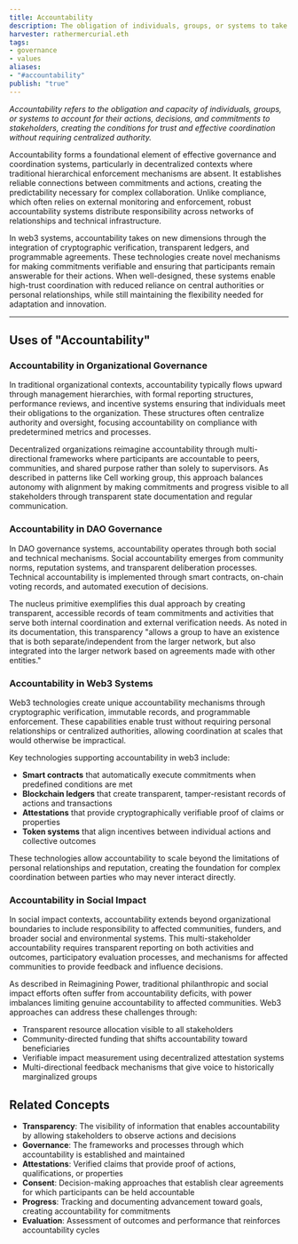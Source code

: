 ```yaml
---
title: Accountability 
description: The obligation of individuals, groups, or systems to take responsibility for their actions, decisions, and commitments, enabling trust and effective coordination in decentralized networks. 
harvester: rathermercurial.eth 
tags:
- governance
- values 
aliases:
- "#accountability"
publish: "true"
---
```


_Accountability refers to the obligation and capacity of individuals, groups, or systems to account for their actions, decisions, and commitments to stakeholders, creating the conditions for trust and effective coordination without requiring centralized authority._

Accountability forms a foundational element of effective governance and coordination systems, particularly in decentralized contexts where traditional hierarchical enforcement mechanisms are absent. It establishes reliable connections between commitments and actions, creating the predictability necessary for complex collaboration. Unlike compliance, which often relies on external monitoring and enforcement, robust accountability systems distribute responsibility across networks of relationships and technical infrastructure.

In web3 systems, accountability takes on new dimensions through the integration of cryptographic verification, transparent ledgers, and programmable agreements. These technologies create novel mechanisms for making commitments verifiable and ensuring that participants remain answerable for their actions. When well-designed, these systems enable high-trust coordination with reduced reliance on central authorities or personal relationships, while still maintaining the flexibility needed for adaptation and innovation.

---

## Uses of "Accountability"

### Accountability in Organizational Governance

In traditional organizational contexts, accountability typically flows upward through management hierarchies, with formal reporting structures, performance reviews, and incentive systems ensuring that individuals meet their obligations to the organization. These structures often centralize authority and oversight, focusing accountability on compliance with predetermined metrics and processes.

Decentralized organizations reimagine accountability through multi-directional frameworks where participants are accountable to peers, communities, and shared purpose rather than solely to supervisors. As described in patterns like Cell working group, this approach balances autonomy with alignment by making commitments and progress visible to all stakeholders through transparent state documentation and regular communication.

### Accountability in DAO Governance

In DAO governance systems, accountability operates through both social and technical mechanisms. Social accountability emerges from community norms, reputation systems, and transparent deliberation processes. Technical accountability is implemented through smart contracts, on-chain voting records, and automated execution of decisions.

The nucleus primitive exemplifies this dual approach by creating transparent, accessible records of team commitments and activities that serve both internal coordination and external verification needs. As noted in its documentation, this transparency "allows a group to have an existence that is both separate/independent from the larger network, but also integrated into the larger network based on agreements made with other entities."

### Accountability in Web3 Systems

Web3 technologies create unique accountability mechanisms through cryptographic verification, immutable records, and programmable enforcement. These capabilities enable trust without requiring personal relationships or centralized authorities, allowing coordination at scales that would otherwise be impractical.

Key technologies supporting accountability in web3 include:

- **Smart contracts** that automatically execute commitments when predefined conditions are met
- **Blockchain ledgers** that create transparent, tamper-resistant records of actions and transactions
- **Attestations** that provide cryptographically verifiable proof of claims or properties
- **Token systems** that align incentives between individual actions and collective outcomes

These technologies allow accountability to scale beyond the limitations of personal relationships and reputation, creating the foundation for complex coordination between parties who may never interact directly.

### Accountability in Social Impact

In social impact contexts, accountability extends beyond organizational boundaries to include responsibility to affected communities, funders, and broader social and environmental systems. This multi-stakeholder accountability requires transparent reporting on both activities and outcomes, participatory evaluation processes, and mechanisms for affected communities to provide feedback and influence decisions.

As described in Reimagining Power, traditional philanthropic and social impact efforts often suffer from accountability deficits, with power imbalances limiting genuine accountability to affected communities. Web3 approaches can address these challenges through:

- Transparent resource allocation visible to all stakeholders
- Community-directed funding that shifts accountability toward beneficiaries
- Verifiable impact measurement using decentralized attestation systems
- Multi-directional feedback mechanisms that give voice to historically marginalized groups

## Related Concepts

- **Transparency**: The visibility of information that enables accountability by allowing stakeholders to observe actions and decisions
- **Governance**: The frameworks and processes through which accountability is established and maintained
- **Attestations**: Verified claims that provide proof of actions, qualifications, or properties
- **Consent**: Decision-making approaches that establish clear agreements for which participants can be held accountable
- **Progress**: Tracking and documenting advancement toward goals, creating accountability for commitments
- **Evaluation**: Assessment of outcomes and performance that reinforces accountability cycles